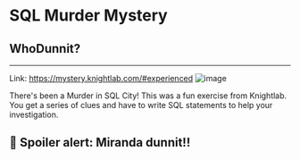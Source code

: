 # SQL Murder Mystery
## WhoDunnit?
_____________________
Link: https://mystery.knightlab.com/#experienced
![image](https://github.com/oribim/SQL_Murder_Mystery/assets/98357505/9a97d715-a1b4-42f4-ad4d-b761af1c9a20)

There's been a Murder in SQL City! 
This was a fun exercise from Knightlab. You get a series of clues and have to write SQL statements to help your investigation.

## 👀 Spoiler alert: Miranda dunnit!!

